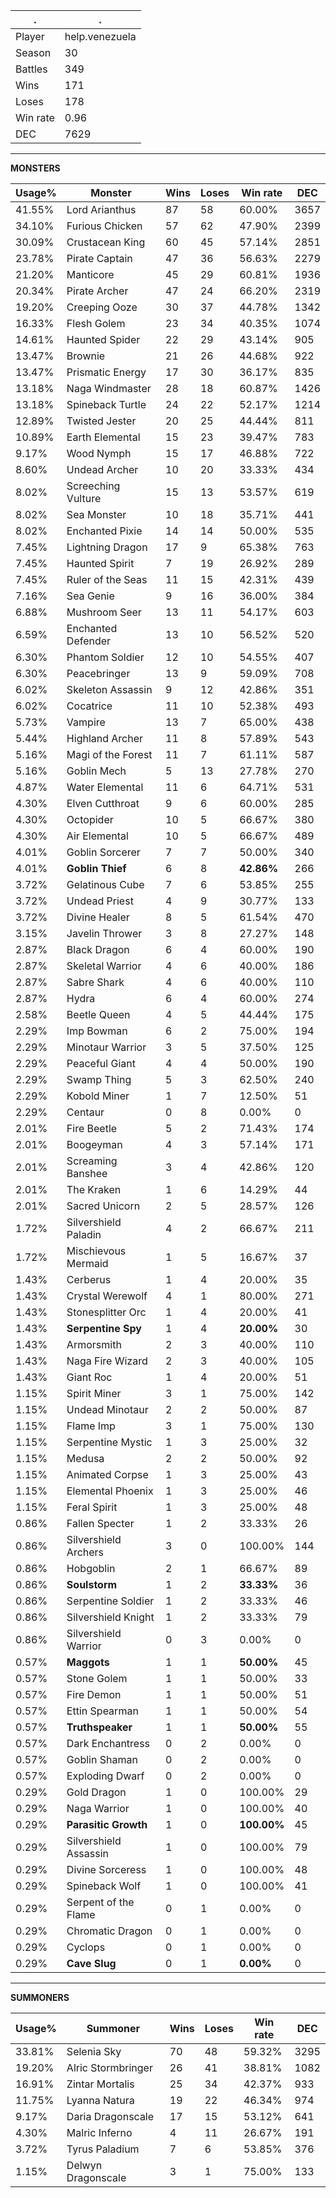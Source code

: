 .|.
|-|-
Player|help.venezuela
Season|30
Battles|349
Wins|171
Loses|178
Win rate|0.96
DEC|7629

---
**MONSTERS**

Usage%|Monster|Wins|Loses|Win rate|DEC|
-|-|-|-|-|-|
41.55%|Lord Arianthus|87|58|60.00%|3657|
34.10%|Furious Chicken|57|62|47.90%|2399|
30.09%|Crustacean King|60|45|57.14%|2851|
23.78%|Pirate Captain|47|36|56.63%|2279|
21.20%|Manticore|45|29|60.81%|1936|
20.34%|Pirate Archer|47|24|66.20%|2319|
19.20%|Creeping Ooze|30|37|44.78%|1342|
16.33%|Flesh Golem|23|34|40.35%|1074|
14.61%|Haunted Spider|22|29|43.14%|905|
13.47%|Brownie|21|26|44.68%|922|
13.47%|Prismatic Energy|17|30|36.17%|835|
13.18%|Naga Windmaster|28|18|60.87%|1426|
13.18%|Spineback Turtle|24|22|52.17%|1214|
12.89%|Twisted Jester|20|25|44.44%|811|
10.89%|Earth Elemental|15|23|39.47%|783|
9.17%|Wood Nymph|15|17|46.88%|722|
8.60%|Undead Archer|10|20|33.33%|434|
8.02%|Screeching Vulture|15|13|53.57%|619|
8.02%|Sea Monster|10|18|35.71%|441|
8.02%|Enchanted Pixie|14|14|50.00%|535|
7.45%|Lightning Dragon|17|9|65.38%|763|
7.45%|Haunted Spirit|7|19|26.92%|289|
7.45%|Ruler of the Seas|11|15|42.31%|439|
7.16%|Sea Genie|9|16|36.00%|384|
6.88%|Mushroom Seer|13|11|54.17%|603|
6.59%|Enchanted Defender|13|10|56.52%|520|
6.30%|Phantom Soldier|12|10|54.55%|407|
6.30%|Peacebringer|13|9|59.09%|708|
6.02%|Skeleton Assassin|9|12|42.86%|351|
6.02%|Cocatrice|11|10|52.38%|493|
5.73%|Vampire|13|7|65.00%|438|
5.44%|Highland Archer|11|8|57.89%|543|
5.16%|Magi of the Forest|11|7|61.11%|587|
5.16%|Goblin Mech|5|13|27.78%|270|
4.87%|Water Elemental|11|6|64.71%|531|
4.30%|Elven Cutthroat|9|6|60.00%|285|
4.30%|Octopider|10|5|66.67%|380|
4.30%|Air Elemental|10|5|66.67%|489|
4.01%|Goblin Sorcerer|7|7|50.00%|340|
4.01%|**Goblin Thief**|6|8|**42.86%**|266|
3.72%|Gelatinous Cube|7|6|53.85%|255|
3.72%|Undead Priest|4|9|30.77%|133|
3.72%|Divine Healer|8|5|61.54%|470|
3.15%|Javelin Thrower|3|8|27.27%|148|
2.87%|Black Dragon|6|4|60.00%|190|
2.87%|Skeletal Warrior|4|6|40.00%|186|
2.87%|Sabre Shark|4|6|40.00%|110|
2.87%|Hydra|6|4|60.00%|274|
2.58%|Beetle Queen|4|5|44.44%|175|
2.29%|Imp Bowman|6|2|75.00%|194|
2.29%|Minotaur Warrior|3|5|37.50%|125|
2.29%|Peaceful Giant|4|4|50.00%|190|
2.29%|Swamp Thing|5|3|62.50%|240|
2.29%|Kobold Miner|1|7|12.50%|51|
2.29%|Centaur|0|8|0.00%|0|
2.01%|Fire Beetle|5|2|71.43%|174|
2.01%|Boogeyman|4|3|57.14%|171|
2.01%|Screaming Banshee|3|4|42.86%|120|
2.01%|The Kraken|1|6|14.29%|44|
2.01%|Sacred Unicorn|2|5|28.57%|126|
1.72%|Silvershield Paladin|4|2|66.67%|211|
1.72%|Mischievous Mermaid|1|5|16.67%|37|
1.43%|Cerberus|1|4|20.00%|35|
1.43%|Crystal Werewolf|4|1|80.00%|271|
1.43%|Stonesplitter Orc|1|4|20.00%|41|
1.43%|**Serpentine Spy**|1|4|**20.00%**|30|
1.43%|Armorsmith|2|3|40.00%|110|
1.43%|Naga Fire Wizard|2|3|40.00%|105|
1.43%|Giant Roc|1|4|20.00%|51|
1.15%|Spirit Miner|3|1|75.00%|142|
1.15%|Undead Minotaur|2|2|50.00%|87|
1.15%|Flame Imp|3|1|75.00%|130|
1.15%|Serpentine Mystic|1|3|25.00%|32|
1.15%|Medusa|2|2|50.00%|92|
1.15%|Animated Corpse|1|3|25.00%|43|
1.15%|Elemental Phoenix|1|3|25.00%|46|
1.15%|Feral Spirit|1|3|25.00%|48|
0.86%|Fallen Specter|1|2|33.33%|26|
0.86%|Silvershield Archers|3|0|100.00%|144|
0.86%|Hobgoblin|2|1|66.67%|89|
0.86%|**Soulstorm**|1|2|**33.33%**|36|
0.86%|Serpentine Soldier|1|2|33.33%|46|
0.86%|Silvershield Knight|1|2|33.33%|79|
0.86%|Silvershield Warrior|0|3|0.00%|0|
0.57%|**Maggots**|1|1|**50.00%**|45|
0.57%|Stone Golem|1|1|50.00%|33|
0.57%|Fire Demon|1|1|50.00%|51|
0.57%|Ettin Spearman|1|1|50.00%|54|
0.57%|**Truthspeaker**|1|1|**50.00%**|55|
0.57%|Dark Enchantress|0|2|0.00%|0|
0.57%|Goblin Shaman|0|2|0.00%|0|
0.57%|Exploding Dwarf|0|2|0.00%|0|
0.29%|Gold Dragon|1|0|100.00%|29|
0.29%|Naga Warrior|1|0|100.00%|40|
0.29%|**Parasitic Growth**|1|0|**100.00%**|45|
0.29%|Silvershield Assassin|1|0|100.00%|79|
0.29%|Divine Sorceress|1|0|100.00%|48|
0.29%|Spineback Wolf|1|0|100.00%|41|
0.29%|Serpent of the Flame|0|1|0.00%|0|
0.29%|Chromatic Dragon|0|1|0.00%|0|
0.29%|Cyclops|0|1|0.00%|0|
0.29%|**Cave Slug**|0|1|**0.00%**|0|

---
**SUMMONERS**

Usage%|Summoner|Wins|Loses|Win rate|DEC|
-|-|-|-|-|-|
33.81%|Selenia Sky|70|48|59.32%|3295|
19.20%|Alric Stormbringer|26|41|38.81%|1082|
16.91%|Zintar Mortalis|25|34|42.37%|933|
11.75%|Lyanna Natura|19|22|46.34%|974|
9.17%|Daria Dragonscale|17|15|53.12%|641|
4.30%|Malric Inferno|4|11|26.67%|191|
3.72%|Tyrus Paladium|7|6|53.85%|376|
1.15%|Delwyn Dragonscale|3|1|75.00%|133|
